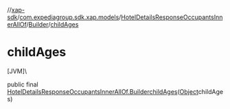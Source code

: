 //[xap-sdk](../../../../index.md)/[com.expediagroup.sdk.xap.models](../../index.md)/[HotelDetailsResponseOccupantsInnerAllOf](../index.md)/[Builder](index.md)/[childAges](child-ages.md)

# childAges

[JVM]\

public final [HotelDetailsResponseOccupantsInnerAllOf.Builder](index.md)[childAges](child-ages.md)([Object](https://docs.oracle.com/javase/8/docs/api/java/lang/Object.html)childAges)
